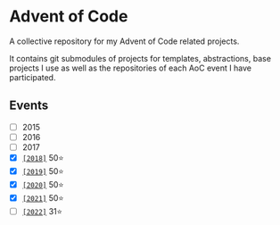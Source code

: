 # Advent of Code

A collective repository for my Advent of Code related projects.

It contains git submodules of projects for templates, abstractions, base projects I use
as well as the repositories of each AoC event I have participated.

## Events

- [ ] 2015
- [ ] 2016
- [ ] 2017
- [x] [`[2018]`](https://github.com/mMosiur/AdventOfCode2018) 50:star:
- [x] [`[2019]`](https://github.com/mMosiur/AdventOfCode2019) 50:star:
- [x] [`[2020]`](https://github.com/mMosiur/AdventOfCode2020) 50:star:
- [x] [`[2021]`](https://github.com/mMosiur/AdventOfCode2021) 50:star:
- [ ] [`[2022]`](https://github.com/mMosiur/AdventOfCode2022) 31:star:
